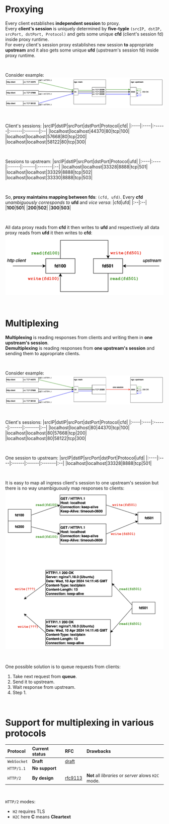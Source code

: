 # Proxying
Every client establishes **independent session** to proxy.<br>
Every **client's session** is uniquely determined by **five-typle** `(srcIP, dstIP, srcPort, dstPort, Protocol)` and gets some unique **cfd** (client's session fd) inside proxy runtime.<br>
For every client's session proxy establishes new session **to** appropriate **upstream** and it also gets some unique **ufd** (upstream's session fd) inside proxy runtime.

<br>

Consider example:
![Proxying](/img/proxying-1.png)

<br>

Client's sessions:
|srcIP|dstIP|srcPort|dstPort|Protocol|cfd|
|:----|:----|:------|:------|:-------|:--|
|localhost|localhost|44370|80|tcp|100|
|localhost|localhost|57668|80|tcp|200|
|localhost|localhost|58122|80|tcp|300|

<br>

Sessions to upstream:
|srcIP|dstIP|srcPort|dstPort|Protocol|ufd|
|:----|:----|:------|:------|:-------|:--|
|localhost|localhost|33328|8888|tcp|501|
|localhost|localhost|33329|8888|tcp|502|
|localhost|localhost|33330|8888|tcp|503|

<br>

So, **proxy maintains mapping between fds**: `(cfd, ufd)`. Every **cfd** *unambiguously corresponds to* **ufd** and *vice versa*:
|cfd|ufd|
|:--|:--|
|**100**|**501**|
|**200**|**502**|
|**300**|**503**|

<br>

All data proxy reads from **cfd** it then writes to **ufd** and respectively all data proxy reads from **ufd** it then writes to **cfd**:
![Read-Write](/img/proxying-2.png)

<br>

# Multiplexing
**Multiplexing** is reading responses from clients and writing them in **one upstream's session**.<br>
**Demultiplexing** is reading responses from **one upstream's session** and sending them to appropriate clients.<br>

<br>

Consider example:
![Multiplexing](/img/multiplexing-1.png)

<br>

Client's sessions:
|srcIP|dstIP|srcPort|dstPort|Protocol|cfd|
|:----|:----|:------|:------|:-------|:--|
|localhost|localhost|80|44370|tcp|100|
|localhost|localhost|80|57668|tcp|200|
|localhost|localhost|80|58122|tcp|300|

<br>

One session to upstream:
|srcIP|dstIP|srcPort|dstPort|Protocol|ufd|
|:----|:----|:------|:------|:-------|:--|
|localhost|localhost|33328|8888|tcp|501|

<br>

It is easy to map all ingress client's session to one upstream's session but there is no way unambiguously map responses to clients:
![Multiplexing](/img/multiplexing-2.png)

<br>

One possible solution is to queue requests from clients:
1. Take next request from **queue**.
2. Send it to upstream.
3. Wait response from upstream.
4. Step 1.

<br>

# Support for multiplexing in various protocols
|Protocol|Current status|RFC|Drawbacks|
|:-------|:-------------|:--|:-------|
|`WebSocket`|**Draft**|[draft](https://datatracker.ietf.org/doc/html/draft-ietf-hybi-websocket-multiplexing)||
|`HTTP/1.1`|**No support**||
|`HTTP/2`|**By design**|[rfc9113](https://datatracker.ietf.org/doc/html/rfc9113#name-streams-and-multiplexing)|**Not** all *libraries* or *server* alows `H2C` mode.|

<br>

`HTTP/2` modes:
- `H2` requires TLS
- `H2C` here **C** means **Cleartext**